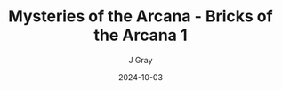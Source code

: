 ---
title: 'Mysteries of the Arcana - Bricks of the Arcana 1'
alt: 'Mysteries of the Arcana'
date: '2024-10-03'
author: 'J Gray'
artist: 'Keira'
---